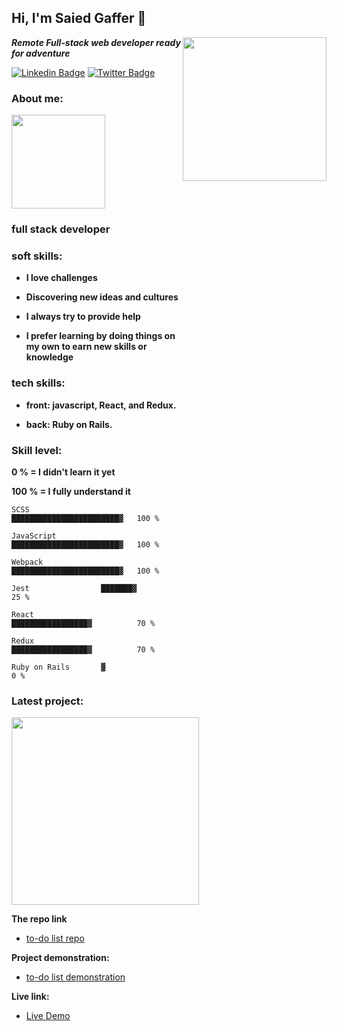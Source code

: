 
<h2> Hi, I'm Saied Gaffer 🤝</h2>
<img align='right' src="https://i.pinimg.com/originals/57/5a/20/575a20918d349a354cc636a0d49b35a0.gif" width="230" style="margin-block-end:800px">
<p><strong><em>Remote Full-stack web developer ready for adventure</em></strong></p>

[![Linkedin Badge](https://img.shields.io/badge/-Saied%20Gaffer-green?logo=Linkedin&link=https://www.linkedin.com/in/saiedgaffer/)](https://www.linkedin.com/in/saiedgaffer/)
[![Twitter Badge](https://img.shields.io/badge/-Saied%20Gaffer-blue?&logo=twitter&logoColor=white&link=https://twitter.com/SaiedGaffer)](https://twitter.com/SaiedGaffer)


### About me: 
<img src="https://i0.wp.com/codemyui.com/wp-content/uploads/2016/10/gooey-scroll-arrow.gif?fit=880%2C440&ssl=1" width="150">

### **full stack developer**
### **soft skills:**
- **I love challenges**

- **Discovering new ideas and cultures**

- **I always try to provide help**

- **I prefer learning by doing things on my own to earn new skills or knowledge**


### **tech skills:**

- **front: javascript, React, and Redux.**

- **back: Ruby on Rails.**

### Skill level:
  **0 % = I didn't learn it yet**
  
  **100 % = I fully understand it**
<!--START_SECTION:waka-->
```text
SCSS                ████████████████████████▓   100 % 

JavaScript          ████████████████████████▓   100 % 

Webpack             ████████████████████████▓   100 %

Jest                ███████▓                    25 %

React               █████████████████▓          70 %

Redux               █████████████████▓          70 %

Ruby on Rails       ▓                            0 %

```
<!--END_SECTION:waka-->

### **Latest project:**
  <img align="center" src="https://cdn.dribbble.com/users/570218/screenshots/2218187/minion_nokeyframerig_futuristic.gif" width="300">
  
  
   **The repo link**
  
  - [to-do list repo](https://github.com/saied2035/toDoList)
  
  
  **Project demonstration:**
  
  - [to-do list demonstration](https://www.loom.com/share/146178f575a442568065bb3164698c90?sharedAppSource=personal_library)
  
  **Live link:**
  
  - [Live Demo](https://saied2035.github.io/toDoList/)
  
